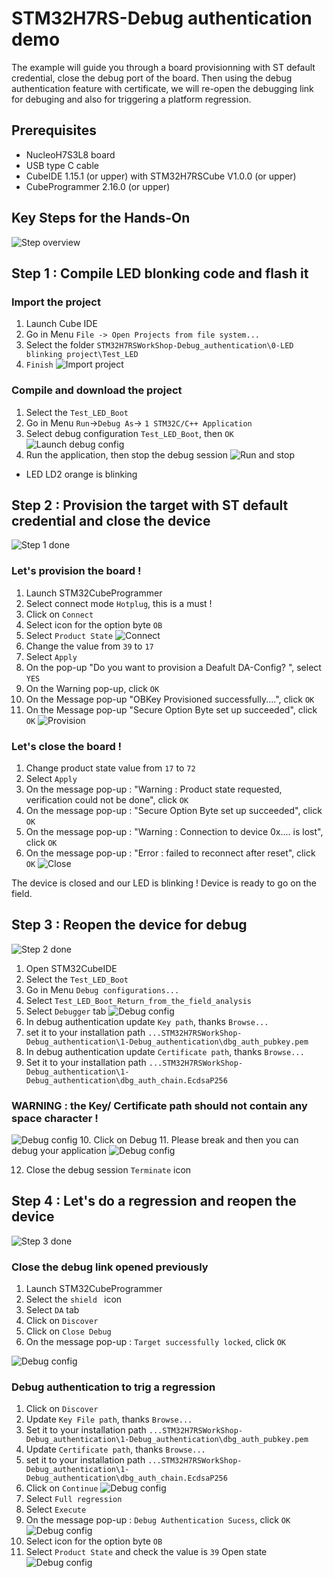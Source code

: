 # STM32H7RS-Debug authentication demo


The example will guide you through a board provisionning with ST default credential, close the debug port of the board. Then using the debug authentication feature with certificate, we will re-open the debugging link for debuging and also for triggering a platform regression.  

## Prerequisites

- NucleoH7S3L8 board
- USB type C cable
- CubeIDE 1.15.1 (or upper) with STM32H7RSCube V1.0.0 (or upper)
- CubeProgrammer 2.16.0 (or upper)

## Key Steps for the Hands-On 
  ![Step overview](./img/Step_overview.JPG)
## Step 1 : Compile LED blonking code and flash it
### Import the project 
1. Launch Cube IDE
2. Go in Menu `File -> Open Projects from file system...`
3. Select the folder `STM32H7RSWorkShop-Debug_authentication\0-LED blinking project\Test_LED`
4. `Finish`
  ![Import project](./img/import_project.gif)
### Compile and download the project
1. Select the `Test_LED_Boot`
2. Go in Menu  `Run`->`Debug As`-> `1 STM32C/C++ Application`
3. Select debug configuration `Test_LED_Boot`, then `OK`
  ![Launch debug config](./img/compil_download.gif)
4. Run the application, then stop the debug session
  ![Run and stop](./img/launch_detach.gif)
- LED LD2 orange is blinking 
## Step 2 : Provision the target with ST default credential and close the device
  ![Step 1 done ](./img/Step1_done.JPG)
### Let's provision the board !
1. Launch STM32CubeProgrammer
2. Select connect mode `Hotplug`, this is a must !
3. Click on `Connect`
4. Select icon for the option byte `OB`
5. Select `Product State`
  ![Connect ](./img/Cubeprog_connect.gif)
6. Change the value from `39` to `17`
7. Select  `Apply`
8. On the pop-up "Do you want to provision a Deafult DA-Config? ", select `YES`
9. On the Warning pop-up, click `OK`
10. On the Message pop-up "OBKey Provisioned successfully....", click `OK`
11. On the Message pop-up "Secure Option Byte set up succeeded", click `OK`
  ![Provision ](./img/provisionning.gif)
### Let's close the board !
1. Change product state value from `17` to `72`
2. Select  `Apply`
3. On the message pop-up : "Warning : Product state requested, verification could not be done", click `OK` 
4. On the message pop-up : "Secure Option Byte set up succeeded", click `OK` 
5. On the message pop-up : "Warning : Connection to device 0x.... is lost", click `OK` 
6. On the message pop-up : "Error : failed to reconnect after reset", click `OK` 
  ![Close ](./img/close.gif)

The device is closed and our LED is blinking ! Device is ready to go on the field.

## Step 3 : Reopen the device for debug
  ![Step 2 done ](./img/Step2_done.JPG)
1. Open STM32CubeIDE
2. Select the `Test_LED_Boot`
3. Go in Menu  `Debug configurations...`
4. Select `Test_LED_Boot_Return_from_the_field_analysis`
5. Select  `Debugger` tab
  ![Debug config ](./img/debug_config.gif)
6. In debug authentication update `Key path`, thanks `Browse...`
7. set it to your installation path  `...STM32H7RSWorkShop-Debug_authentication\1-Debug_authentication\dbg_auth_pubkey.pem`
 8. In debug authentication update `Certificate path`, thanks `Browse...`
 9. Set it to your installation path
`...STM32H7RSWorkShop-Debug_authentication\1-Debug_authentication\dbg_auth_chain.EcdsaP256 `
### WARNING : the Key/ Certificate path should not contain any space character !
  ![Debug config ](./img/update_key_path.gif)
10.  Click on Debug
11. Please break and then you can debug your application
  ![Debug config ](./img/debug_on_goin.gif)

12. Close the debug session `Terminate` icon


## Step 4 : Let's do a regression and reopen the device
  ![Step 3 done ](./img/Step3_done.JPG)
### Close the debug link opened previously
  1. Launch STM32CubeProgrammer
  2. Select the `shield ` icon
  3. Select `DA` tab
  4. Click on `Discover`
  5. Click on `Close Debug`
  6. On the message pop-up : `Target successfully locked`, click `OK`

   ![Debug config ](./img/1rts_Discover.gif)
### Debug authentication to trig a regression
  1. Click on `Discover`
  2. Update `Key File path`, thanks `Browse...`
  3. Set it to your installation path
  `...STM32H7RSWorkShop-Debug_authentication\1-Debug_authentication\dbg_auth_pubkey.pem`
  4. Update `Certificate path`, thanks `Browse...`
  5. set it to your installation path
  `...STM32H7RSWorkShop-Debug_authentication\1-Debug_authentication\dbg_auth_chain.EcdsaP256 `
  6. Click on `Continue`
      ![Debug config ](./img/check_reopen.gif)
  7. Select `Full regression`
  8. Select `Execute`
  9. On the message pop-up : `Debug Authentication Sucess`, click `OK`
    ![Debug config ](./img/regression_done.gif)
  10. Select icon for the option byte `OB`
   11. Select `Product State` and check the value is `39` Open state
    ![Debug config ](./img/check_reopen.gif)    



